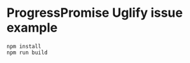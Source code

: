 ProgressPromise Uglify issue example
====================================

```
npm install
npm run build
```
